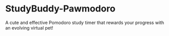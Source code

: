 # StudyBuddy-Pawmodoro
A cute and effective Pomodoro study timer that rewards your progress with an evolving virtual pet!
